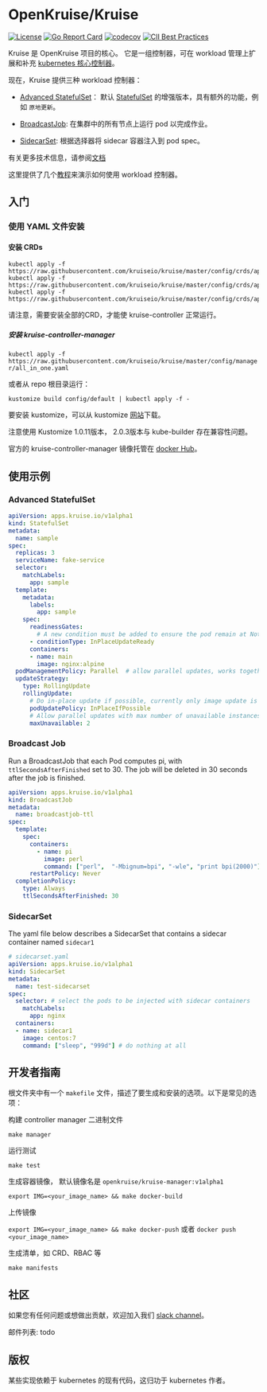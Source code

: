 # OpenKruise/Kruise

[![License](https://img.shields.io/badge/license-Apache%202-4EB1BA.svg)](https://www.apache.org/licenses/LICENSE-2.0.html)
[![Go Report Card](https://goreportcard.com/badge/github.com/openkruise/kruise)](https://goreportcard.com/report/github.com/openkruise/kruise)
[![codecov](https://codecov.io/gh/openkruise/kruise/branch/master/graph/badge.svg)](https://codecov.io/gh/openkruise/kruise)
[![CII Best Practices](https://bestpractices.coreinfrastructure.org/projects/2908/badge)](https://bestpractices.coreinfrastructure.org/en/projects/2908)

Kruise 是 OpenKruise 项目的核心。 它是一组控制器，可在 workload 管理上扩展和补充 [kubernetes 核心控制器](https://jimmysong.io/kubernetes-handbook/)。

现在，Kruise 提供三种 workload 控制器：

* [Advanced StatefulSet](./docs/concepts/astatefulset/README.md)： 默认 [StatefulSet](https://kubernetes.io/docs/concepts/workloads/controllers/statefulset/) 的增强版本，具有额外的功能，例如 `原地更新`。

* [BroadcastJob](./docs/concepts/broadcastJob/README.md): 在集群中的所有节点上运行 pod 以完成作业。

* [SidecarSet](./docs/concepts/sidecarSet/README.md): 根据选择器将 sidecar 容器注入到 pod spec。

有关更多技术信息，请参阅[文档](./docs/README.md)

这里提供了几个[教程](./docs/tutorial/README.md)来演示如何使用 workload 控制器。

## 入门

### 使用 YAML 文件安装

#### 安装 CRDs

```
kubectl apply -f https://raw.githubusercontent.com/kruiseio/kruise/master/config/crds/apps_v1alpha1_broadcastjob.yaml
kubectl apply -f https://raw.githubusercontent.com/kruiseio/kruise/master/config/crds/apps_v1alpha1_sidecarset.yaml
kubectl apply -f https://raw.githubusercontent.com/kruiseio/kruise/master/config/crds/apps_v1alpha1_statefulset.yaml
```

请注意，需要安装全部的CRD，才能使 kruise-controller 正常运行。

##### 安装 kruise-controller-manager

`kubectl apply -f https://raw.githubusercontent.com/kruiseio/kruise/master/config/manager/all_in_one.yaml`

或者从 repo 根目录运行：

`kustomize build config/default | kubectl apply -f -`

要安装 kustomize，可以从 kustomize [网站](https://github.com/kubernetes-sigs/kustomize)下载。

注意使用 Kustomize 1.0.11版本， 2.0.3版本与 kube-builder 存在兼容性问题。

官方的 kruise-controller-manager 镜像托管在 [docker Hub](https://hub.docker.com/r/openkruise/kruise-manager)。

## 使用示例

### Advanced StatefulSet

```yaml
apiVersion: apps.kruise.io/v1alpha1
kind: StatefulSet
metadata:
  name: sample
spec:
  replicas: 3
  serviceName: fake-service
  selector:
    matchLabels:
      app: sample
  template:
    metadata:
      labels:
        app: sample
    spec:
      readinessGates:
        # A new condition must be added to ensure the pod remain at NotReady state while the in-place update is happening
      - conditionType: InPlaceUpdateReady
      containers:
      - name: main
        image: nginx:alpine
  podManagementPolicy: Parallel  # allow parallel updates, works together with maxUnavailable
  updateStrategy:
    type: RollingUpdate
    rollingUpdate:
      # Do in-place update if possible, currently only image update is supported for in-place update
      podUpdatePolicy: InPlaceIfPossible
      # Allow parallel updates with max number of unavailable instances equals to 2
      maxUnavailable: 2
```

### Broadcast Job

Run a BroadcastJob that each Pod computes pi, with `ttlSecondsAfterFinished` set to 30. The job
will be deleted in 30 seconds after the job is finished.

```yaml
apiVersion: apps.kruise.io/v1alpha1
kind: BroadcastJob
metadata:
  name: broadcastjob-ttl
spec:
  template:
    spec:
      containers:
        - name: pi
          image: perl
          command: ["perl",  "-Mbignum=bpi", "-wle", "print bpi(2000)"]
      restartPolicy: Never
  completionPolicy:
    type: Always
    ttlSecondsAfterFinished: 30
```

### SidecarSet

The yaml file below describes a SidecarSet that contains a sidecar container named `sidecar1`

```yaml
# sidecarset.yaml
apiVersion: apps.kruise.io/v1alpha1
kind: SidecarSet
metadata:
  name: test-sidecarset
spec:
  selector: # select the pods to be injected with sidecar containers
    matchLabels:
      app: nginx
  containers:
  - name: sidecar1
    image: centos:7
    command: ["sleep", "999d"] # do nothing at all
```

## 开发者指南

根文件夹中有一个 `makefile` 文件，描述了要生成和安装的选项。以下是常见的选项：

构建 controller manager 二进制文件

`make manager`

运行测试

`make test`

生成容器镜像， 默认镜像名是 `openkruise/kruise-manager:v1alpha1`

`export IMG=<your_image_name> && make docker-build`

上传镜像

`export IMG=<your_image_name> && make docker-push`
或者
`docker push <your_image_name>`

生成清单，如 CRD、RBAC 等

`make manifests`

## 社区

如果您有任何问题或想做出贡献，欢迎加入我们 [slack channel](https://join.slack.com/t/kruise-workspace/shared_invite/enQtNjU5NzQ0ODcyNjYzLWMzZDI5NTM3ZjM1MGY2Mjg1NzU4ZjBjMDJmNjZmZTEwYTZkMzk4ZTAzNmY5NTczODhkZDU2NzVhM2I2MzNmODc)。

邮件列表: todo

## 版权

某些实现依赖于 kubernetes 的现有代码，这归功于 kubernetes 作者。